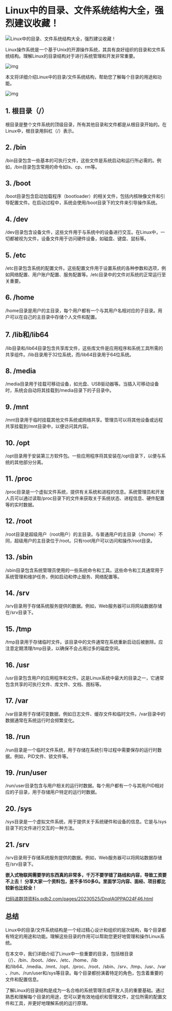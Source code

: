 # Linux中的目录、文件系统结构大全，强烈建议收藏！

![Linux中的目录、文件系统结构大全，强烈建议收藏！](/Users/zhangwei/Documents/个人博客/技术类/assets/v2-1741935c91becb4297578a8d2a69a270_1440w.png)

Linux操作系统是一个基于Unix的开源操作系统，其具有良好组织的目录和文件系统结构。理解Linux的目录结构对于进行系统管理和开发非常重要。

![img](/Users/zhangwei/Documents/个人博客/技术类/assets/v2-e049dd13615d6ec45b6e7e2c56318936_720w.webp)

本文将详细介绍Linux中的目录/文件系统结构，帮助您了解每个目录的用途和功能。

![img](/Users/zhangwei/Documents/个人博客/技术类/assets/v2-034fad7f4ad53eddb14aeca5c63b6cc0_720w.webp)

## **1. 根目录（/）**

根目录是整个文件系统的顶级目录，所有其他目录和文件都是从根目录开始的。在Linux中，根目录用斜杠（/）表示。

## **2. /bin**

/bin目录包含一些基本的可执行文件，这些文件是系统启动和运行所必需的。例如，/bin目录包含常用的命令如ls、cp、rm等。

## **3. /boot**

/boot目录包含启动加载程序（bootloader）的相关文件，包括内核映像文件和引导配置文件。在启动过程中，系统会使用/boot目录下的文件来引导操作系统。

## **4. /dev**

/dev目录包含设备文件，这些文件用于与系统中的设备进行交互。在Linux中，一切都被视为文件，设备文件用于访问硬件设备，如磁盘、键盘、鼠标等。

## **5. /etc**

/etc目录包含系统的配置文件。这些配置文件用于设置系统的各种参数和选项，例如网络配置、用户账户配置、服务配置等。/etc目录中的文件对系统的正常运行至关重要。

## **6. /home**

/home目录是用户的主目录，每个用户都有一个与其用户名相对应的子目录。用户可以在自己的主目录中存储个人文件和配置。

## **7. /lib和/lib64**

/lib目录和/lib64目录包含共享库文件，这些库文件是应用程序和系统工具所需的共享组件。/lib目录用于32位系统，而/lib64目录用于64位系统。

## **8. /media**

/media目录用于挂载可移动设备，如光盘、USB驱动器等。当插入可移动设备时，系统会自动将其挂载到/media目录下的子目录中。

## **9. /mnt**

/mnt目录用于临时挂载其他文件系统或网络共享。管理员可以将其他设备或远程共享挂载到/mnt目录中，以便访问其内容。

## **10. /opt**

/opt目录用于安装第三方软件包。一些应用程序将其安装在/opt目录下，以便与系统的其他部分分离。

## **11. /proc**

/proc目录是一个虚拟文件系统，提供有关系统和进程的信息。系统管理员和开发人员可以通过读取/proc目录下的文件来获取关于系统状态、进程信息、硬件配置等的实时数据。

## **12. /root**

/root目录是超级用户（root用户）的主目录。与普通用户的主目录（/home）不同，超级用户的主目录位于/root。只有root用户可以访问和操作/root目录。

## **13. /sbin**

/sbin目录包含系统管理员使用的一些系统命令和工具。这些命令和工具通常用于系统管理和维护任务，例如启动和停止服务、网络配置等。

## **14. /srv**

/srv目录用于存储系统服务提供的数据。例如，Web服务器可以将网站数据存储在/srv目录下。

## **15. /tmp**

/tmp目录用于存储临时文件。该目录中的文件通常在系统重新启动后被删除。应注意定期清理/tmp目录，以确保不会占用过多的磁盘空间。

## **16. /usr**

/usr目录包含用户的应用程序和文件。这是Linux系统中最大的目录之一，它通常包含共享的可执行文件、库文件、文档、图标等。

## **17. /var**

/var目录用于存储可变数据，例如日志文件、缓存文件和临时文件。/var目录中的数据通常在系统运行时会频繁变化。

## **18. /run**

/run目录是一个临时文件系统，用于存储在系统引导过程中需要保存的运行时数据。例如，PID文件、锁文件等。

## **19. /run/user**

/run/user目录包含与用户相关的运行时数据。每个用户都有一个与其用户ID相对应的子目录，用于存储用户特定的运行时数据。

## **20. /sys**

/sys目录是一个虚拟文件系统，用于提供关于系统硬件和设备的信息。它是与/sys目录下的文件进行交互的一种方法。

## **21. /srv**

/srv目录用于存储系统服务提供的数据。例如，Web服务器可以将网站数据存储在/srv目录下。

**嵌入式物联网需要学的东西真的非常多，千万不要学错了路线和内容，导致工资要不上去！**
**分享大家一个资料包，差不多150多G。里面学习内容、面经、项目都比较新也比较全！**

[扫码进群领资料s.pdb2.com/pages/20230525/DnqlA0PPAO24F46.html](https://link.zhihu.com/?target=https%3A//s.pdb2.com/pages/20230525/DnqlA0PPAO24F46.html)

## **总结**

Linux中的目录/文件系统结构是一个经过精心设计和组织的层次结构，每个目录都有特定的用途和功能。理解这些目录的作用可以帮助您更好地管理和操作Linux系统。

在本文中，我们详细介绍了Linux中一些重要的目录，包括根目录（/）、/bin、/boot、/dev、/etc、/home、/lib和/lib64、/media、/mnt、/opt、/proc、/root、/sbin、/srv、/tmp、/usr、/var、/run、/run/user和/sys等目录。每个目录都扮演着特定的角色，包含着重要的文件和配置信息。

了解Linux的目录结构是成为一名合格的系统管理员或开发人员的重要基础。通过熟悉和理解每个目录的用途，您可以更有效地组织和管理文件，定位所需的配置文件和工具，并更好地理解系统的运行原理。